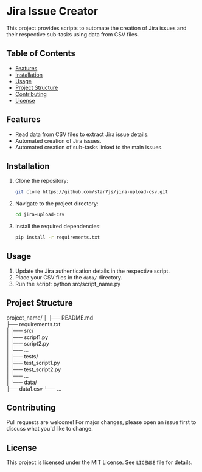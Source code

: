 # Jira Issue Creator

This project provides scripts to automate the creation of Jira issues and their respective sub-tasks using data from CSV
files.

## Table of Contents

- [Features](#features)
- [Installation](#installation)
- [Usage](#usage)
- [Project Structure](#project-structure)
- [Contributing](#contributing)
- [License](#license)

## Features

- Read data from CSV files to extract Jira issue details.
- Automated creation of Jira issues.
- Automated creation of sub-tasks linked to the main issues.

## Installation

1. Clone the repository:
   ```bash
   git clone https://github.com/star7js/jira-upload-csv.git

2. Navigate to the project directory:
   ```bash
   cd jira-upload-csv

3. Install the required dependencies:
   ``` bash
   pip install -r requirements.txt

## Usage

1. Update the Jira authentication details in the respective script.
2. Place your CSV files in the `data/` directory.
3. Run the script:
   python src/script_name.py

## Project Structure

project_name/
│
├── README.md            
├── requirements.txt     
│
├── src/                 
│ ├── script1.py       
│ ├── script2.py       
│ └── ...              
│
├── tests/               
│ ├── test_script1.py  
│ ├── test_script2.py  
│ └── ...              
│
└── data/                
├── data1.csv
└── ...

## Contributing

Pull requests are welcome! For major changes, please open an issue first to discuss what you'd like to change.

## License

This project is licensed under the MIT License. See `LICENSE` file for details.

